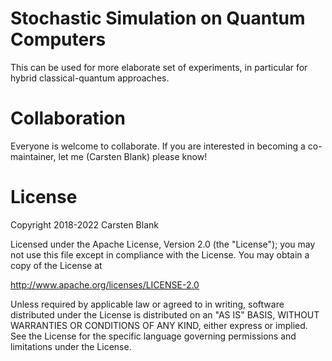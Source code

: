 # Stochastic Simulation on Quantum Computers

This can be used for more elaborate set of experiments, in particular for hybrid classical-quantum approaches.

# Collaboration

Everyone is welcome to collaborate. If you are interested in becoming a co-maintainer,
let me (Carsten Blank) please know!

# License
Copyright 2018-2022 Carsten Blank

Licensed under the Apache License, Version 2.0 (the "License");
you may not use this file except in compliance with the License.
You may obtain a copy of the License at

http://www.apache.org/licenses/LICENSE-2.0

Unless required by applicable law or agreed to in writing, software
distributed under the License is distributed on an "AS IS" BASIS,
WITHOUT WARRANTIES OR CONDITIONS OF ANY KIND, either express or implied.
See the License for the specific language governing permissions and
limitations under the License.